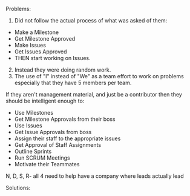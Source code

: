 Problems:
1. Did not follow the actual process of what was asked of them:
 - Make a Milestone
 - Get Milestone Approved
 - Make Issues
 - Get Issues Approved
 - THEN start working on Issues.

2. Instead they were doing random work. 
3. The use of "I" instead of "We" as a team effort to work on problems especially that they have 5 members per team.


If they aren't management material, and just be a contributor then they should be intelligent enough to:

 - Use Milestones
 - Get Milestone Approvals from their boss
 - Use Issues
 - Get Issue Approvals from boss
 - Assign their staff to the appropriate issues
 - Get Approval of Staff Assignments
 - Outline Sprints
 - Run SCRUM Meetings
 - Motivate their Teammates

N, D, S, R- all 4 need to help have a company where leads actually lead

Solutions:
